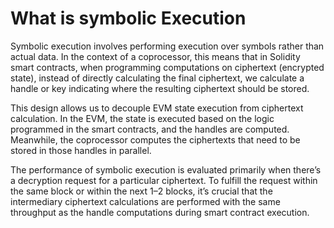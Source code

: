 # What is symbolic Execution

Symbolic execution involves performing execution over symbols rather than actual data. In the context of a coprocessor, this means that in Solidity smart contracts, when programming computations on ciphertext (encrypted state), instead of directly calculating the final ciphertext, we calculate a handle or key indicating where the resulting ciphertext should be stored.

This design allows us to decouple EVM state execution from ciphertext calculation. In the EVM, the state is executed based on the logic programmed in the smart contracts, and the handles are computed. Meanwhile, the coprocessor computes the ciphertexts that need to be stored in those handles in parallel.

The performance of symbolic execution is evaluated primarily when there’s a decryption request for a particular ciphertext. To fulfill the request within the same block or within the next 1–2 blocks, it’s crucial that the intermediary ciphertext calculations are performed with the same throughput as the handle computations during smart contract execution.